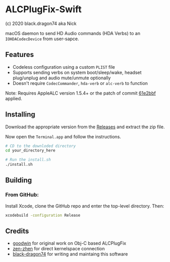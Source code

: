 # ALCPlugFix-Swift

(c) 2020 black.dragon74 aka Nick

macOS daemon to send HD Audio commands (HDA Verbs) to an `IOHDACodecDevice` from user-sapce.

## Features
- Codeless configuration using a custom `PLIST` file
- Supports sending verbs on system boot/sleep/wake, headset plug/unplug and audio mute/unmute optionally
- Doesn't require `CodecCommander`, `hda-verb` or `alc-verb` to function

Note: Requires AppleALC version 1.5.4+ or the patch of commit [61e2bbf](https://github.com/acidanthera/AppleALC/commit/61e2bbfe74bf1c12ebf770ed4a9776a04a7758f2) applied.

## Installing

Download the appropriate version from the [Releases](https://github.com/black-dragon74/ALCPlugFix-Swift/releases/) and extract the zip file.

Now open the `Terminal.app` and follow the instructions.
```sh
# CD to the downloded directory
cd your_directory_here

# Run the install.sh
./install.sh
```

## Building

### From GitHub:

Install Xcode, clone the GitHub repo and enter the top-level directory.  Then:

```sh
xcodebuild -configuration Release
```

## Credits

- [goodwin](https://github.com/goodwin) for original work on Obj-C based ALCPlugFix
- [zen-zhen](https://github.com/zhen-zen) for direct kernelspace connection
- [black-dragon74](https://github.com/black-dragon74) for writing and maintaing this software


